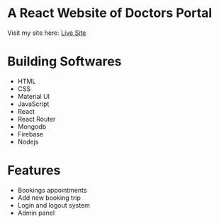 # A React Website of Doctors Portal
Visit my site here: [Live Site](https://doctors-portal-17351.web.app/)

# Building Softwares
- HTML
- CSS
- Material UI
- JavaScript
- React
- React Router
- Mongodb
- Firebase
- Nodejs

# Features
- Bookings appointments
- Add new booking trip  
- Login and logout system
- Admin panel